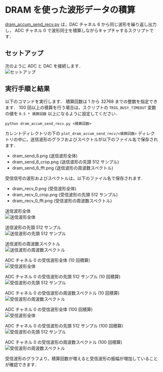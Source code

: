 # DRAM を使った波形データの積算

[dram_accum_send_recv.py](./dram_accum_send_recv.py) は，DAC チャネル 6 から同じ波形を繰り返し出力し，
ADC チャネル 0 で波形同士を積算しながらキャプチャするスクリプトです．

## セットアップ

次のように ADC と DAC を接続します．  
![セットアップ](./../../docs/images/dac_adc_setup-4.png)

## 実行手順と結果

以下のコマンドを実行します．
積算回数は 1 から 32768 までの整数を指定できます．
100 回以上の積算を行う場合は，スクリプトの `TRIG_BUSY_TIMEOUT` 変数の値を `0.5 * 積算回数` 以上になるように設定してください．

```
python dram_accum_send_recv.py <積算回数>
```

カレントディレクトリの下の `plot_dram_accum_send_recv/<積算回数>` ディレクトリの中に，送信波形のグラフおよびスペクトルが以下のファイル名で保存されます．
- dram_send_6.png (送信波形全体)
- dram_send_6_crop.png (送信波形の先頭 512 サンプル)
- dram_send_6_fft.png (送信波形の周波数スペクトル)

受信信号の波形およびスペクトルは，以下のファイル名で保存されます．
- dram_recv_0.png (受信波形全体)
- dram_recv_0_crop.png (受信波形の先頭 512 サンプル)
- dram_recv_0_fft.png (受信波形の周波数スペクトル)

送信波形全体  
![送信波形全体](images/dram_send_6.png)

送信波形の先頭 512 サンプル  
![送信波形の先頭 512 サンプル](images/dram_send_6_crop.png)

送信波形の周波数スペクトル  
![送信波形の周波数スペクトル](images/dram_send_6_fft.png)

ADC チャネル 0 の受信波形全体 (10 回積算)  
![受信波形全体](images/dram_recv_0-1.png)

ADC チャネル 0 の受信波形の先頭 512 サンプル (10 回積算)  
![受信波形の先頭 512 サンプル](images/dram_recv_0_crop-1.png)

ADC チャネル 0 の受信波形の周波数スペクトル (10 回積算)  
![受信波形の周波数スペクトル](images/dram_recv_0_fft-1.png)

ADC チャネル 0 の受信波形全体 (100 回積算)  
![受信波形全体](images/dram_recv_0-2.png)

ADC チャネル 0 の受信波形の先頭 512 サンプル (100 回積算)  
![受信波形の先頭 512 サンプル](images/dram_recv_0_crop-2.png)

ADC チャネル 0 の受信波形の周波数スペクトル (100 回積算)  
![受信波形の周波数スペクトル](images/dram_recv_0_fft-2.png)

受信波形のグラフより，積算回数が増えると受信波形の振幅が増加していることが確認できます．

